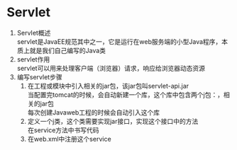 # Servlet
1. ServIet概述  
servlet是JavaEE规范其中之一，它是运行在web服务端的小型Java程序，本质上就是我们自己编写的Java类   
2. servlet作用  
servlet可以用来处理客户端（浏览器）请求，响应给浏览器动态资源  
3. 编写servlet步骤
    1. 在工程或模块中引入相关的jar包，该jar包叫servlet-api.jar    
    当配置完tomcat的时候，会自动新建一个库，这个库中包含两个j包：，相关的jar包    
    每次创建Javaweb工程的时候会自动引入这个库  
    2. 定义一个j类，这个类需要实现jar接口，实现这个接口中的方法  
    在service方法中书写代码   
    3. 在web.xml中注册这个service

